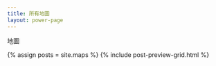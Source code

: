 ```yaml
---
title: 所有地圖
layout: power-page
---
```


地圖

{% assign posts = site.maps %}
{% include post-preview-grid.html %}